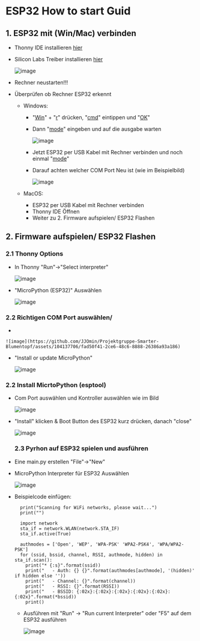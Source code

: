 # ESP32 How to start Guid

 ## 1. ESP32 mit (Win/Mac) verbinden
 - Thonny IDE installieren [hier](https://thonny.org/)
 - Silicon Labs Treiber installieren [hier](https://www.silabs.com/developers/usb-to-uart-bridge-vcp-drivers?tab=downloads)

   ![image](https://github.com/JJOmin/Projektgruppe-Smarter-Blumentopf/assets/104137706/b1af9ed0-bb50-43a1-85e9-ba0140373011)
 - Rechner neustarten!!!
 - Überprüfen ob Rechner ESP32 erkennt
   - Windows:
     - "[Win]()" + "[r]()" drücken, "[cmd]()" eintippen und "[OK]()"
     - Dann "[mode]()" eingeben und auf die ausgabe warten

       ![image](https://github.com/JJOmin/Projektgruppe-Smarter-Blumentopf/assets/104137706/f541a113-cfec-4f25-9071-4551b5f7e185)
     - Jetzt ESP32 per USB Kabel mit Rechner verbinden und noch einmal "[mode]()" 
     - Darauf achten welcher COM Port Neu ist (wie im Beispielbild)
      
       ![image](https://github.com/JJOmin/Projektgruppe-Smarter-Blumentopf/assets/104137706/c32a8f13-f5c1-4815-816f-7b3c1ea1dca4)
       
   - MacOS:
     - ESP32 per USB Kabel mit Rechner verbinden
     - Thonny IDE Öffnen
     - Weiter zu 2. Firmware aufspielen/ ESP32 Flashen
    


 ## 2. Firmware aufspielen/ ESP32 Flashen
 ### 2.1 Thonny Options
 - In Thonny "Run"->"Select interpreter"
       
    ![image](https://github.com/JJOmin/Projektgruppe-Smarter-Blumentopf/assets/104137706/fe69f5f6-1801-44ac-aba3-85ee5202965d)

- "MicroPython (ESP32)" Auswählen
      
  ![image](https://github.com/JJOmin/Projektgruppe-Smarter-Blumentopf/assets/104137706/f0019266-0c56-4a28-a169-756cbfef6d9c)

### 2.2 Richtigen COM Port auswählen/ 
 -

    ![image](https://github.com/JJOmin/Projektgruppe-Smarter-Blumentopf/assets/104137706/fad50f41-2ce6-48c6-8888-26386a93a186)

- "Install or update MicroPython"

    ![image](https://github.com/JJOmin/Projektgruppe-Smarter-Blumentopf/assets/104137706/1a3f6be3-98ae-44cf-bb0c-289f55ded117)

### 2.2 Install MicrtoPython (esptool)
- Com Port auswählen und Kontroller auswählen wie im Bild

  ![image](https://github.com/JJOmin/Projektgruppe-Smarter-Blumentopf/assets/104137706/f3427dad-2f69-4a4c-b670-c22812ea8407)

- "Install" klicken & Boot Button des ESP32 kurz drücken, danach "close"

    ![image](https://github.com/JJOmin/Projektgruppe-Smarter-Blumentopf/assets/104137706/9292c96b-0d6f-4ba6-8632-83c8f3f52903)

  ### 2.3 Pyrhon auf ESP32 spielen und ausführen
- Eine main.py erstellen "File"->"New"
- MicroPython Interpreter für ESP32 Auswählen

  ![image](https://github.com/JJOmin/Projektgruppe-Smarter-Blumentopf/assets/104137706/adc4286f-d8b3-408b-98e8-20b6b9cab35d)

- Beispielcode einfügen:
  
        print("Scanning for WiFi networks, please wait...")
        print("")
  
        import network
        sta_if = network.WLAN(network.STA_IF)
        sta_if.active(True)
  
        authmodes = ['Open', 'WEP', 'WPA-PSK' 'WPA2-PSK4', 'WPA/WPA2-PSK']
        for (ssid, bssid, channel, RSSI, authmode, hidden) in sta_if.scan():
          print("* {:s}".format(ssid))
          print("   - Auth: {} {}".format(authmodes[authmode], '(hidden)' if hidden else ''))
          print("   - Channel: {}".format(channel))
          print("   - RSSI: {}".format(RSSI))
          print("   - BSSID: {:02x}:{:02x}:{:02x}:{:02x}:{:02x}:{:02x}".format(*bssid))
          print()

  - Ausführen mit "Run" -> "Run current Interpreter" oder "F5" auf dem ESP32 ausführen
    
      ![image](https://github.com/JJOmin/Projektgruppe-Smarter-Blumentopf/assets/104137706/e334fc79-70bd-43b9-a2af-98ca7c530a60)




  




